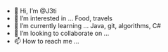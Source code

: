 - 👋 Hi, I’m @J3ti
- 👀 I’m interested in ... Food, travels
- 🌱 I’m currently learning ... Java, git, algorithms, C#
- 💞️ I’m looking to collaborate on ...
- 📫 How to reach me ...

<!---
J3ti/J3ti is a ✨ special ✨ repository because its `README.md` (this file) appears on your GitHub profile.
You can click the Preview link to take a look at your changes.
--->

